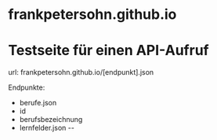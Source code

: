 # frankpetersohn.github.io

# Testseite für einen API-Aufruf

url: frankpetersohn.github.io/[endpunkt].json

Endpunkte: 
- berufe.json
- id
- berufsbezeichnung
- lernfelder.json
-- 
